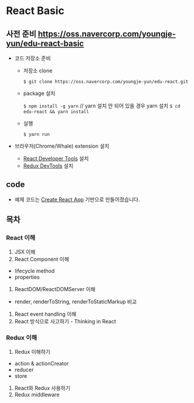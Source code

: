 # React Basic

## 사전 준비 https://oss.navercorp.com/youngje-yun/edu-react-basic

- 코드 저장소 준비
  - 저장소 clone

    `$ git clone https://oss.navercorp.com/youngje-yun/edu-react.git`

  - package 설치

    `$ npm install -g yarn` // yarn 설치 안 되어 있을 경우 yarn 설치
    `$ cd edu-react && yarn install`

  - 실행

    `$ yarn run`

- 브라우저(Chrome/Whale) extension 설치
  - [React Developer Tools](https://chrome.google.com/webstore/detail/react-developer-tools/fmkadmapgofadopljbjfkapdkoienihi) 설치
  - [Redux DevTools](https://chrome.google.com/webstore/detail/redux-devtools/lmhkpmbekcpmknklioeibfkpmmfibljd) 설치

## code

- 예제 코드는 [Create React App](https://github.com/facebookincubator/create-react-app) 기반으로 만들어졌습니다.

## 목차

### React 이해

1. JSX 이해
1. React Component 이해
  - lifecycle method
  - properties
1. ReactDOM/ReactDOMServer 이해
  - render, renderToString, renderToStaticMarkup 비교
1. React event handling 이해
1. React 방식으로 사고하기 - Thinking in React

### Redux 이해

1. Redux 이해하기
  - action & actionCreator
  - reducer
  - store
1. React와 Redux 사용하기
1. Redux middleware
